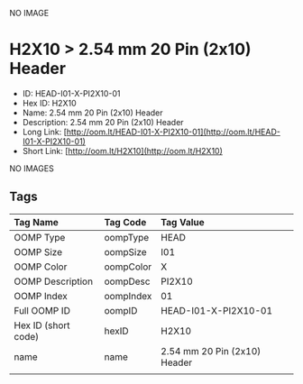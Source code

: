 


  
NO IMAGE  
# H2X10 > 2.54 mm 20 Pin (2x10) Header

- ID: HEAD-I01-X-PI2X10-01
- Hex ID: H2X10
- Name: 2.54 mm 20 Pin (2x10) Header
- Description: 2.54 mm 20 Pin (2x10) Header
- Long Link: [http://oom.lt/HEAD-I01-X-PI2X10-01](http://oom.lt/HEAD-I01-X-PI2X10-01)
- Short Link: [http://oom.lt/H2X10](http://oom.lt/H2X10)
  
NO IMAGES  
## Tags
  

|Tag Name|Tag Code|Tag Value|
| :--- | :--- | :--- |
|OOMP Type|oompType|HEAD|
|OOMP Size|oompSize|I01|
|OOMP Color|oompColor|X|
|OOMP Description|oompDesc|PI2X10|
|OOMP Index|oompIndex|01|
|Full OOMP ID|oompID|HEAD-I01-X-PI2X10-01|
|Hex ID (short code)|hexID|H2X10|
|name|name|2.54 mm 20 Pin (2x10) Header|
||||
